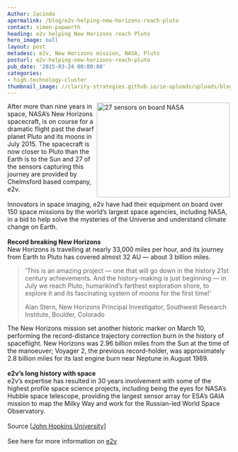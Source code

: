 ```yaml
---
Author: Jacinda
apermalink: /blog/e2v-helping-new-horizons-reach-pluto
contact: simon-papworth
heading: e2v helping New Horizons reach Pluto
hero_image: null
layout: post
metadesc: e2v, New Horizons mission, NASA, Pluto
posturl: e2v-helping-new-horizons-reach-pluto
pub_date: '2015-03-24 00:00:00'
categories:
- high-technology-cluster
thumbnail_image: //clarity-strategies.github.io/ie-uploads/uploads/blog/e2v_newhorizons_mini.jpg
---
```


<p><img alt='27 sensors on board NASA's New Horizons spacecraft are provided by Chelmsford based e2v' src='//clarity-strategies.github.io/ie-uploads/uploads/blog/rsz_satelliteapproachingpluto.jpg' style='float:right; height:214px; margin-left:2px; margin-right:2px; width:300px'/>After more than nine years in space, NASA’s New Horizons spacecraft, is on course for a dramatic flight past the dwarf planet Pluto and its moons in July 2015. The spacecraft is now closer to Pluto than the Earth is to the Sun and 27 of the sensors capturing this journey are provided by Chelmsford based company, e2v.<br/><br/>Innovators in space imaging, e2v have had their equipment on board over 150 space missions by the world’s largest space agencies, including NASA, in a bid to help solve the mysteries of the Universe and understand climate change on Earth.<br/><br/><strong>Record breaking New Horizons</strong><br/>New Horizons is travelling at nearly 33,000 miles per hour, and its journey from Earth to Pluto has covered almost 32 AU — about 3 billion miles.</p><blockquote><p>'This is an amazing project — one that will go down in the history 21st century achievements. And the history-making is just beginning — in July we reach Pluto, humankind’s farthest exploration shore, to explore it and its fascinating system of moons for the first time!'</p><p>Alan Stern, New Horizons Principal Investigator, Southwest Research Institute, Boulder, Colorado</p></blockquote><p>The New Horizons mission set another historic marker on March 10, performing the record-distance trajectory correction burn in the history of spaceflight. New Horizons was 2.96 billion miles from the Sun at the time of the manoeuver; Voyager 2, the previous record-holder, was approximately 2.8 billion miles for its last engine burn near Neptune in August 1989.<br/><br/><strong>e2v’s long history with space</strong><br/>e2v’s expertise has resulted in 30 years involvement with some of the highest profile space science projects, including being the eyes for NASA’s Hubble space telescope, providing the largest sensor array for ESA’s GAIA mission to map the Milky Way and work for the Russian-led World Space Observatory.<br/><br/>Source [<a href='http://pluto.jhuapl.edu/News-Center/News-Article.php?page=20150312' target='_blank'>John Hopkins University</a>]<br/><br/>See here for more information on <a href='http://www.investessex.co.uk/studies/case-studies/e2v-technologies/' target='_blank'>e2v</a></p>